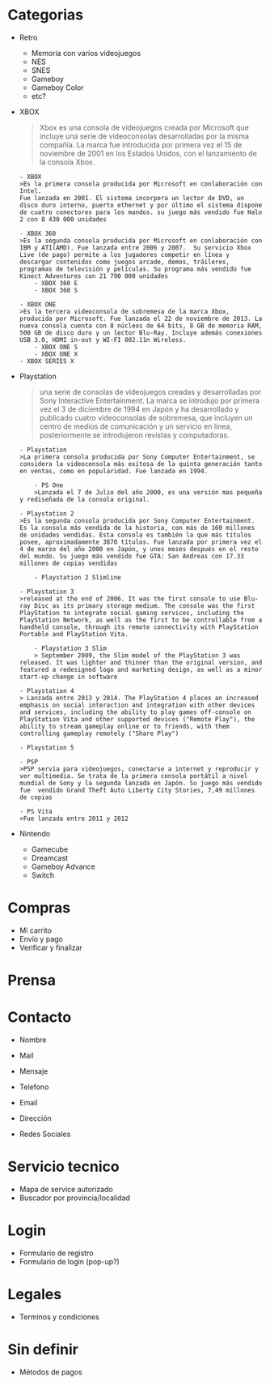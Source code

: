 # Categorias

-   Retro
    -   Memoria con varios videojuegos
    -   NES
    -   SNES
    -   Gameboy
    -   Gameboy Color
    -   etc?
-   XBOX

    > Xbox es una consola de videojuegos creada por Microsoft que incluye una serie de videoconsolas desarrolladas por la misma compañía. La marca fue introducida por primera vez el 15 de noviembre de 2001 en los Estados Unidos, con el lanzamiento de la consola Xbox.

        - XBOX
        >Es la primera consola producida por Microsoft en conlaboración con Intel.
        Fue lanzada en 2001. El sistema incorpora un lector de DVD, un disco duro interno, puerto ethernet y por último el sistema dispone de cuatro conectores para los mandos. su juego más vendido fue Halo 2 con 8 430 000 unidades

        - XBOX 360
        >Es la segunda consola producida por Microsoft en conlaboración con IBM y ATI(AMD). Fue lanzada entre 2006 y 2007.  Su servicio Xbox Live (de pago) permite a los jugadores competir en línea y descargar contenidos como juegos arcade, demos, tráileres, programas de televisión y películas. Su programa más vendido fue Kinect Adventures con 21 790 000 unidades
            - XBOX 360 E
            - XBOX 360 S

        - XBOX ONE
        >Es la tercera videoconsola de sobremesa de la marca Xbox, producida por Microsoft. Fue lanzada el 22 de noviembre de 2013. La nueva consola cuenta con 8 núcleos de 64 bits, 8 GB de memoria RAM, 500 GB de disco duro y un lector Blu-Ray. Incluye además conexiones USB 3.0, HDMI in-out y WI-FI 802.11n Wireless.
            - XBOX ONE S
            - XBOX ONE X
        - XBOX SERIES X

-   Playstation

    > una serie de consolas de videojuegos creadas y desarrolladas por Sony Interactive Entertainment. La marca se introdujo por primera vez el 3 de diciembre de 1994 en Japón y ha desarrollado y publicado cuatro videoconsolas de sobremesa, que incluyen un centro de medios de comunicación y un servicio en línea, posteriormente se introdujeron revistas y computadoras.

        - Playstation
        >La primera consola producida por Sony Computer Entertainment, se considera la videoconsola más exitosa de la quinta generación tanto en ventas, como en popularidad. Fue lanzada en 1994.

            - PS One
            >Lanzada el 7 de Julio del año 2000, es una versión mas pequeña y rediseñada de la consola original.

        - Playstation 2
        >Es la segunda consola producida por Sony Computer Entertainment. Es la consola más vendida de la historia, con más de 160 millones de unidades vendidas. Esta consola es también la que más títulos posee, aproximadamente 3870 títulos. Fue lanzada por primera vez el 4 de marzo del año 2000 en Japón, y unos meses después en el resto del mundo. Su juego más vendido fue GTA: San Andreas con 17.33 millones de copias vendidas

            - Playstation 2 Slimline

        - Playstation 3
        >released at the end of 2006. It was the first console to use Blu-ray Disc as its primary storage medium. The console was the first PlayStation to integrate social gaming services, including the PlayStation Network, as well as the first to be controllable from a handheld console, through its remote connectivity with PlayStation Portable and PlayStation Vita.

            - Playstation 3 Slim
            > September 2009, the Slim model of the PlayStation 3 was released. It was lighter and thinner than the original version, and featured a redesigned logo and marketing design, as well as a minor start-up change in software

        - Playstation 4
        > Lanzada entre 2013 y 2014. The PlayStation 4 places an increased emphasis on social interaction and integration with other devices and services, including the ability to play games off-console on PlayStation Vita and other supported devices ("Remote Play"), the ability to stream gameplay online or to friends, with them controlling gameplay remotely ("Share Play")

        - Playstation 5

        - PSP
        >PSP servía para videojuegos, conectarse a internet y reproducir y ver multimedia. Se trata de la primera consola portátil a nivel mundial de Sony y la segunda lanzada en Japón. Su juego más vendido fue  vendido	Grand Theft Auto Liberty City Stories, 7,49 millones de copias

        - PS Vita
        >Fue lanzada entre 2011 y 2012

-   Nintendo
    -   Gamecube
    -   Dreamcast
    -   Gameboy Advance
    -   Switch

# Compras

-   Mi carrito
-   Envío y pago
-   Verificar y finalizar

# Prensa

# Contacto

-   Nombre
-   Mail
-   Mensaje

-   Telefono
-   Email
-   Dirección
-   Redes Sociales

# Servicio tecnico

-   Mapa de service autorizado
-   Buscador por provincia/localidad

# Login

-   Formulario de registro
-   Formulario de login (pop-up?)

# Legales

-   Terminos y condiciones

# Sin definir

-   Métodos de pagos

